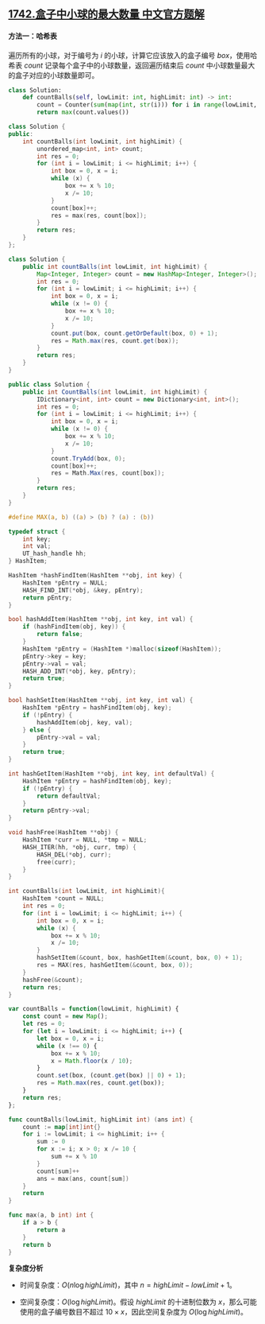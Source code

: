 ## [1742.盒子中小球的最大数量 中文官方题解](https://leetcode.cn/problems/maximum-number-of-balls-in-a-box/solutions/100000/he-zi-zhong-xiao-qiu-de-zui-da-shu-liang-9sfh)
#### 方法一：哈希表

遍历所有的小球，对于编号为 $i$ 的小球，计算它应该放入的盒子编号 $\textit{box}$，使用哈希表 $\textit{count}$ 记录每个盒子中的小球数量，返回遍历结束后 $\textit{count}$ 中小球数量最大的盒子对应的小球数量即可。

```Python [sol1-Python3]
class Solution:
    def countBalls(self, lowLimit: int, highLimit: int) -> int:
        count = Counter(sum(map(int, str(i))) for i in range(lowLimit, highLimit + 1))
        return max(count.values())
```

```C++ [sol1-C++]
class Solution {
public:
    int countBalls(int lowLimit, int highLimit) {
        unordered_map<int, int> count;
        int res = 0;
        for (int i = lowLimit; i <= highLimit; i++) {
            int box = 0, x = i;
            while (x) {
                box += x % 10;
                x /= 10;
            }
            count[box]++;
            res = max(res, count[box]);
        }
        return res;
    }
};
```

```Java [sol1-Java]
class Solution {
    public int countBalls(int lowLimit, int highLimit) {
        Map<Integer, Integer> count = new HashMap<Integer, Integer>();
        int res = 0;
        for (int i = lowLimit; i <= highLimit; i++) {
            int box = 0, x = i;
            while (x != 0) {
                box += x % 10;
                x /= 10;
            }
            count.put(box, count.getOrDefault(box, 0) + 1);
            res = Math.max(res, count.get(box));
        }
        return res;
    }
}
```

```C# [sol1-C#]
public class Solution {
    public int CountBalls(int lowLimit, int highLimit) {
        IDictionary<int, int> count = new Dictionary<int, int>();
        int res = 0;
        for (int i = lowLimit; i <= highLimit; i++) {
            int box = 0, x = i;
            while (x != 0) {
                box += x % 10;
                x /= 10;
            }
            count.TryAdd(box, 0);
            count[box]++;
            res = Math.Max(res, count[box]);
        }
        return res;
    }
}
```

```C [sol1-C]
#define MAX(a, b) ((a) > (b) ? (a) : (b))

typedef struct {
    int key;
    int val;
    UT_hash_handle hh;
} HashItem; 

HashItem *hashFindItem(HashItem **obj, int key) {
    HashItem *pEntry = NULL;
    HASH_FIND_INT(*obj, &key, pEntry);
    return pEntry;
}

bool hashAddItem(HashItem **obj, int key, int val) {
    if (hashFindItem(obj, key)) {
        return false;
    }
    HashItem *pEntry = (HashItem *)malloc(sizeof(HashItem));
    pEntry->key = key;
    pEntry->val = val;
    HASH_ADD_INT(*obj, key, pEntry);
    return true;
}

bool hashSetItem(HashItem **obj, int key, int val) {
    HashItem *pEntry = hashFindItem(obj, key);
    if (!pEntry) {
        hashAddItem(obj, key, val);
    } else {
        pEntry->val = val;
    }
    return true;
}

int hashGetItem(HashItem **obj, int key, int defaultVal) {
    HashItem *pEntry = hashFindItem(obj, key);
    if (!pEntry) {
        return defaultVal;
    }
    return pEntry->val;
}

void hashFree(HashItem **obj) {
    HashItem *curr = NULL, *tmp = NULL;
    HASH_ITER(hh, *obj, curr, tmp) {
        HASH_DEL(*obj, curr);  
        free(curr);             
    }
}

int countBalls(int lowLimit, int highLimit){
    HashItem *count = NULL;
    int res = 0;
    for (int i = lowLimit; i <= highLimit; i++) {
        int box = 0, x = i;
        while (x) {
            box += x % 10;
            x /= 10;
        }
        hashSetItem(&count, box, hashGetItem(&count, box, 0) + 1);
        res = MAX(res, hashGetItem(&count, box, 0));
    }
    hashFree(&count);
    return res;
}
```

```JavaScript [sol1-JavaScript]
var countBalls = function(lowLimit, highLimit) {
    const count = new Map();
    let res = 0;
    for (let i = lowLimit; i <= highLimit; i++) {
        let box = 0, x = i;
        while (x !== 0) {
            box += x % 10;
            x = Math.floor(x / 10);
        }
        count.set(box, (count.get(box) || 0) + 1);
        res = Math.max(res, count.get(box));
    }
    return res;
};
```

```go [sol1-Golang]
func countBalls(lowLimit, highLimit int) (ans int) {
    count := map[int]int{}
    for i := lowLimit; i <= highLimit; i++ {
        sum := 0
        for x := i; x > 0; x /= 10 {
            sum += x % 10
        }
        count[sum]++
        ans = max(ans, count[sum])
    }
    return
}

func max(a, b int) int {
    if a > b {
        return a
    }
    return b
}
```

**复杂度分析**

+ 时间复杂度：$O(n \log \textit{highLimit})$，其中 $n = \textit{highLimit} - \textit{lowLimit} + 1$。

+ 空间复杂度：$O(\log \textit{highLimit})$。假设 $\textit{highLimit}$ 的十进制位数为 $x$，那么可能使用的盒子编号数目不超过 $10 \times x$，因此空间复杂度为 $O(\log \textit{highLimit})$。